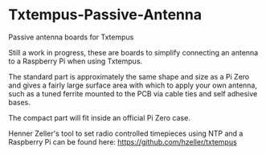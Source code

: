 # Txtempus-Passive-Antenna
Passive antenna boards for Txtempus

Still a work in progress, these are boards to simplify connecting an antenna to a Raspberry Pi when using Txtempus.

The standard part is approximately the same shape and size as a Pi Zero and gives a fairly large surface area with which to apply your own antenna, such as a tuned ferrite mounted to the PCB via cable ties and self adhesive bases.

The compact part will fit inside an official Pi Zero case.

Henner Zeller's tool to set radio controlled timepieces using NTP and a Raspberry Pi can be found here:
https://github.com/hzeller/txtempus
